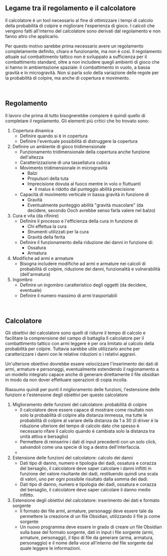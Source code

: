 ## Legame tra il regolamento e il calcolatore

Il calcolatore è un tool necessario al fine di ottimizzare i tempi di calcolo della probabilità di colpire e migliorare l'esperienza di gioco. I calcoli che vengono fatti all'interno del calcolatore sono derivati dal regolamento e non fanno altro che applicarlo.

Per questo motivo sarebbe prima necessario avere un regolamento completamente definito, chiaro e funzionante, ma non è così.
Il regolamento attuale sul combattimento tattico non è sviluppato a sufficienza per il combattimento standard, oltre a non includere quegli ambienti di gioco che si hanno in ambientazione spaziale: il combattimento in vuoto, a bassa gravità e in microgravità.
Non si parla solo della variazione delle regole per la probabilità di colpire, ma anche di copertura e movimento.

<p>&nbsp;</p>

## Regolamento

Il lavoro che prima di tutto bisognerebbe compiere è quindi quello di completare il regolamento.
Gli elementi più critici che ho trovato sono:

1. Copertura dinamica
	- Definire quando si è in copertura
	- Definire l'eventuale possibilità di distruggere la copertura
2. Definire un ambiente di gioco tridimensionale
	- Funzionamento tridimensionale della copertura anche funzione dell'altezza
	- Caratterizzazione di una tassellatura cubica
	- Movimento tridimensionale in microgravità
		- Balzi
		- Propulsori della tuta
		- Imprecisione dovuta al fuoco mentre in volo o fluttuanti
			- Il malus è ridotto dal punteggio abilità precisione
	- Capacità di movimento verticale in bassa gravità in funzione di
		- Gravità
		- Eventualmente punteggio abilità "gravità muscolare" (da decidere, secondo Ooch avrebbe senso farla valere nel balzo)
3. Cura e vita (da rifinire)
	- Definire il processo e l'efficienza della cura in funzione di
		- Chi effettua la cura
		- Strumenti utilizzati per la cura
		- Gravità della ferita
	- Definire il funzionamento della riduzione dei danni in funzione di:
		- Ossatura
		- Armatura
4. Modifiche ad armi e armature
	- Bisogna includere modifiche ad armi e armature nei calcoli di probabilità di colpire, riduzione dei danni, funzionalità e vulnerabilità (dell'armatura)
5. Ingombro
	- Definire un ingombro caratteristico degli oggetti (da decidere, eventuale)
	- Definire il numero massimo di armi trasportabili

<p>&nbsp;</p>

## Calcolatore

Gli obiettivi del calcolatore sono quelli di ridurre il tempo di calcolo e facilitare la comprensione del campo di battaglia
Il calcolatore per il combattimento tattico con armi leggere è per ora limitato al calcolo della probabilità per colpire. Tuttavia sarebbe utile utilizzarlo anche per caratterizzare i danni con le relative riduzioni o i relativi aggravi.

Un'ulteriore obiettivo dovrebbe essere velocizzare l'inserimento dei dati di armi, armature e personaggi, eventualmente estendendo il ragionamento a un modello integrato capace anche di generare direttamente il file obsidian in modo da non dover effettuare operazioni di copia incolla.

Riassumo quindi per punti il miglioramento delle funzioni, l'estensione delle funzioni e l'estensione degli obiettivi per questo calcolatore

1. Miglioramento delle funzioni del calcolatore: probabilità di colpire
	- Il calcolatore deve essere capace di mostrare come risultato non solo la probabilità di colpire alla distanza immessa, ma tutte le probabilità di colpire al variare della distanza da 1 a 30 (il driver è la riduzione ulteriore del tempo di calcolo dato che spesso è necessario rifare il calcolo quando è cambiata solo la distanza tra unità attiva e bersaglio)
	- Permettere di reinserire i dati di input precedenti con un solo click, salvandoli come una specie di log a destra dell'interfaccia.
	- 
2. Estensione delle funzioni del calcolatore: calcolo dei danni
	- Dati tipo di danno, numero e tipologia dei dadi, ossatura e corazza del bersaglio, il calcolatore deve saper calcolare i danni inflitti in funzione del valore risultante dei dadi, restituendo quindi una scala di valori, uno per ogni possibile risultato dalla somma dei dadi.
	- Dati tipo di danno, numero e tipologia dei dadi, ossatura e corazza del bersaglio, il calcolatore deve saper calcolare il danno medio inflitto.
3. Estensione degli obiettivi del calcolatore: inserimento dei dati e formato sorgente
	- Il formato dei file armi, armature, personaggi deve essere tale da permettere la creazione di un file Obsidian, utilizzando il file js come sorgente
	- Un nuovo programma deve essere in grado di creare un file Obsidian sulla base del formato sorgente, dati in input i file sorgente (armi, armature, personaggi), il tipo di file da generare (arma, armatura, personaggio) e il nome della voce all'interno del file sorgente dal quale leggere le informazioni.